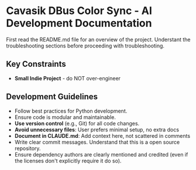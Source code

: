 # Cavasik DBus Color Sync - AI Development Documentation

First read the README.md file for an overview of the project. Understant the troubleshooting sections before proceeding with troubleshooting.

## Key Constraints
  - **Small Indie Project** - do NOT over-engineer

## Development Guidelines
  - Follow best practices for Python development.
  - Ensure code is modular and maintainable.
  - **Use version control** (e.g., Git) for all code changes.
  - **Avoid unnecessary files**: User prefers minimal setup, no extra docs
  - **Document in CLAUDE.md**: Add context here, not scattered in comments
  - Write clear commit messages. Understand that this is a open source repository.
  - Ensure dependency authors are clearly mentioned and credited (even if the licenses don't explicitly require it do so).
